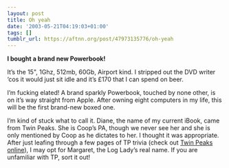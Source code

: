 ```yaml
---
layout: post
title: Oh yeah
date: '2003-05-21T04:19:03+01:00'
tags: []
tumblr_url: https://aftnn.org/post/47973135776/oh-yeah
---
```

<p><strong>I bought a brand new Powerbook!</strong></p>
<p>It&rsquo;s the 15&quot;, 1Ghz, 512mb, 60Gb, Airport kind. I stripped out the DVD writer &lsquo;cos it would just sit idle and it&rsquo;s £170 that I can spend on beer.</p>
<p>I&rsquo;m fucking elated! A brand sparkly Powerbook, touched by none other, is on it&rsquo;s way straight from Apple. After owning eight computers in my life, this will be the first brand-new boxed one.</p>
<p>I&rsquo;m kind of stuck what to call it. Diane, the name of my current iBook, came from Twin Peaks. She is Coop&rsquo;s PA, though we never see her and she is only mentioned by Coop as he dictates to her. I thought it was appropriate. After just leafing through a few pages of TP trivia (check out <a href="http://www.twinpeaks.org/">Twin Peaks online</a>), I may opt for Margaret, the Log Lady&rsquo;s real name. If you are unfamiliar with TP, sort it out!</p>
